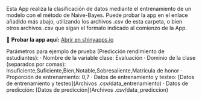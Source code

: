 Esta App realiza la clasificación de datos mediante el entrenamiento de un modelo con el método de Naive-Bayes. Puede probar la app en el enlace añadido más abajo, utilizando los archivos .csv de esta carpeta, o bien otros archivos .csv que sigan el formato indicado al comienzo de la App.

🔗 **Probar la app aquí:** [Abrir en shinyapps.io](https://javigfe.shinyapps.io/presentacion/)

Parámetros para ejemplo de prueba (Predicción rendimiento de estudiantes):
· Nombre de la variable clase: Evaluación
· Dominio de la clase (separados por comas): Insuficiente,Suficiente,Bien,Notable,Sobresaliente,Matricula de honor
· Proporción de entrenamiento: 0,7
· Datos de entrenamiento y testeo: [Datos de entrenamiento y testeo](Archivos .csv/data_entrenamiento)
· Datos de predicción: [Datos de predicción](Archivos .csv/data_prediccion)
